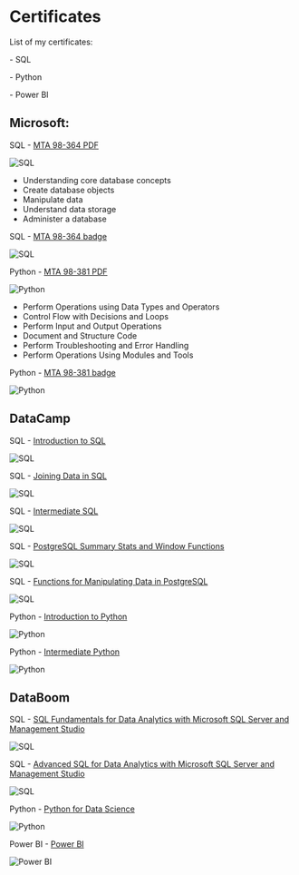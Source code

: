 # Certificates

<p> List of my certificates: </p>
<p> - SQL </p>
<p> - Python </p>
<p> - Power BI </p>


## Microsoft:
SQL - [MTA 98-364 PDF](https://github.com/AigulTok/Certificates/blob/main/Microsoft/Microsoft_Certified_Professional_Certificate_SQL.pdf) 

![SQL](https://github.com/AigulTok/Certificates/blob/main/Microsoft/Microsoft_Certified_Professional_Certificate_SQL.PNG)
    
- Understanding core database concepts
- Create database objects
- Manipulate data
- Understand data storage
- Administer a database

SQL - [MTA 98-364 badge](https://www.credly.com/badges/21b4f375-936a-4676-b0ec-be4f4f20686d?source=linked_in_profile) 

![SQL](https://github.com/AigulTok/Certificates/blob/main/Credly_badges/credly_sql.png)

Python - [MTA 98-381 PDF](https://github.com/AigulTok/Certificates/blob/main/Microsoft/Microsoft_Certified_Professional_Certificate_Python.pdf) 

![Python](https://github.com/AigulTok/Certificates/blob/main/Microsoft/Microsoft_Certified_Professional_Certificate_Python.PNG)

- Perform Operations using Data Types and Operators
- Control Flow with Decisions and Loops
- Perform Input and Output Operations
- Document and Structure Code
- Perform Troubleshooting and Error Handling
- Perform Operations Using Modules and Tools

Python - [MTA 98-381 badge](https://www.credly.com/badges/fb3ac42f-5bf3-4cdf-904c-bf3620d46908/linked_in?t=rcudi9) 

![Python](https://github.com/AigulTok/Certificates/blob/main/Credly_badges/credly_python.png)


## DataCamp

SQL - [Introduction to SQL](https://github.com/AigulTok/Certificates/blob/main/DataCamp/DataCamp_certificate_Introduction_to_SQL.pdf)

![SQL](https://github.com/AigulTok/Certificates/blob/main/DataCamp/DataCamp_certificate_Introduction_to_SQL.PNG)

SQL - [Joining Data in SQL](https://github.com/AigulTok/Certificates/blob/main/DataCamp/Datacamp_certificate_Joining_Data_in_SQL.pdf)

![SQL](https://github.com/AigulTok/Certificates/blob/main/DataCamp/Datacamp_certificate_Joining_Data_in_SQL.PNG)

SQL - [Intermediate SQL](https://github.com/AigulTok/Certificates/blob/main/DataCamp/DataCamp_certificate_Intermediate_SQL.pdf)

![SQL](https://github.com/AigulTok/Certificates/blob/main/DataCamp/DataCamp_certificate_Intermediate_SQL.PNG)

SQL - [PostgreSQL Summary Stats and Window Functions](https://github.com/AigulTok/Certificates/blob/main/DataCamp/DataCamp_certificate_PostgreSQL_Summary_Stats_and_Window_Functions.pdf)

![SQL](https://github.com/AigulTok/Certificates/blob/main/DataCamp/DataCamp_certificate_PostgreSQL_Summary_Stats_and_Window_Functions.PNG)

SQL - [Functions for Manipulating Data in PostgreSQL](https://github.com/AigulTok/Certificates/blob/main/DataCamp/DataCamp_certificate_Functions_for_Manipulating_Data_in_PostgreSQL.pdf)

![SQL](https://github.com/AigulTok/Certificates/blob/main/DataCamp/DataCamp_certificate_Functions_for_Manipulating_Data_in_PostgreSQL.PNG)

Python - [Introduction to Python](https://github.com/AigulTok/Certificates/blob/main/DataCamp/DataCamp_certificate_Introduction_to_Python.pdf)

![Python](https://github.com/AigulTok/Certificates/blob/main/DataCamp/DataCamp_certificate_Introduction_to_Python.PNG)

Python - [Intermediate Python](https://github.com/AigulTok/Certificates/blob/main/DataCamp/DataCamp_certificate_Intermediate_Python.pdf)

![Python](https://github.com/AigulTok/Certificates/blob/main/DataCamp/DataCamp_certificate_Intermediate_Python.PNG)


## DataBoom

SQL - [SQL Fundamentals for Data Analytics with Microsoft SQL Server and Management Studio](https://github.com/AigulTok/Certificates/blob/main/DataBoom/DataBoom_certificate_SQL_Basic.pdf)

![SQL](https://github.com/AigulTok/Certificates/blob/main/DataBoom/DataBoom_certificate_SQL_Fundamentals.PNG)

SQL - [Advanced SQL for Data Analytics with Microsoft SQL Server and Management Studio](https://github.com/AigulTok/Certificates/blob/main/DataBoom/DataBoom_certificate_SQL_Advanced.pdf)

![SQL](https://github.com/AigulTok/Certificates/blob/main/DataBoom/DataBoom_certificate_Advanced_SQL.PNG)

Python - [Python for Data Science](https://github.com/AigulTok/Certificates/blob/main/DataBoom/DataBoom_certificate_Python.pdf)

![Python](https://github.com/AigulTok/Certificates/blob/main/DataBoom/DataBoom_certificate_Python_for_Data_Science.PNG)

Power BI - [Power BI](https://github.com/AigulTok/Certificates/blob/main/DataBoom/DataBoom_BI_Workshop.pdf)

![Power BI](https://github.com/AigulTok/Certificates/blob/main/DataBoom/DataBoom_BI_Workshop.PNG)
